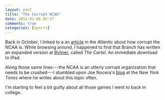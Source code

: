 ```yaml
---
layout: post  
title: "The Corrupt NCAA"  
date: 2012-03-06 05:27  
comments: true  
categories: [sports]
---
```


Back in October, I linked to a an [article][theatlantic] in the *Atlantic* about how corrupt the NCAA is. While browsing around, I happened to find that Branch has written an expanded version at [Byliner][byliner], called *The Cartel*. An immediate download to iPad.

Along those same lines---the NCAA is an utterly corrupt organization that needs to be crushed---I stumbled upon Joe Nocera's [blog][nytimes] at the *New York Times* where he writes about this topic often.

I'm starting to feel a bit guilty about all those games I went to back in college.

[byliner]: http://byliner.com/originals/the-cartel
[nytimes]: http://topics.nytimes.com/top/opinion/editorialsandoped/oped/columnists/joenocera/index.html
[theatlantic]: http://www.theatlantic.com/magazine/archive/2011/10/the-shame-of-college-sports/8643/?single_page=true